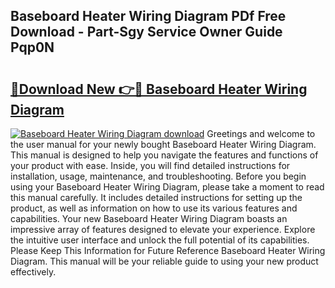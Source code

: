 ## Baseboard Heater Wiring Diagram PDf Free Download - Part-Sgy Service Owner Guide Pqp0N

# <h2><a href="http://dfhfhx.blite.top/?on=Baseboard+Heater+Wiring+Diagram">🔗Download New 👉🔴 Baseboard Heater Wiring Diagram</a></h2>

[![Baseboard Heater Wiring Diagram download](https://i.imgur.com/lujVjoI.png)](http://dfhfhx.blite.top/?on=Baseboard+Heater+Wiring+Diagram)
Greetings and welcome to the user manual for your newly bought Baseboard Heater Wiring Diagram. This manual is designed to help you navigate the features and functions of your product with ease. Inside, you will find detailed instructions for installation, usage, maintenance, and troubleshooting. Before you begin using your Baseboard Heater Wiring Diagram, please take a moment to read this manual carefully. It includes detailed instructions for setting up the product, as well as information on how to use its various features and capabilities. Your new Baseboard Heater Wiring Diagram boasts an impressive array of features designed to elevate your experience. Explore the intuitive user interface and unlock the full potential of its capabilities. Please Keep This Information for Future Reference Baseboard Heater Wiring Diagram. This manual will be your reliable guide to using your new product effectively.

